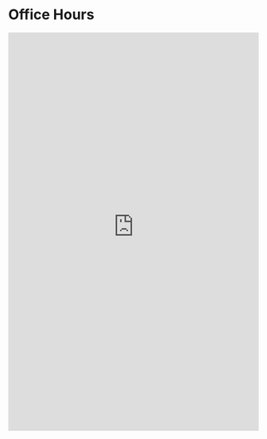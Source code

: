 # Office Hours

<iframe
  src="https://app.squarespacescheduling.com/schedule.php?owner=26907589&appointmentType=35983319"
  title="Schedule Appointment"
  width="100%"
  height="800"
  frameborder="0"
></iframe>
<script
  src="https://embed.acuityscheduling.com/js/embed.js"
  type="text/javascript"
></script>
